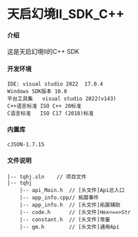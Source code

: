# 天启幻境II_SDK_C++

#### 介绍
这是天启幻境II的C++ SDK


#### 开发环境

	IDE: visual studio 2022  17.0.4
	Windows SDK版本 10.0
	平台工具集	visual studio 2022(v143)
	C++语言标准	ISO C++ 20标准
	C语言标准	ISO C17 (2018)标准


#### 内置库

	cJSON-1.7.15
	
#### 文件说明

    |-- tqhj.sln	// 项目文件
    |-- tqhj
        |-- api_Main.h	// [头文件]Api总入口
        |-- app_info.cpp// 拓展事件
        |-- app_info.h	// [头文件]拓展辅助
        |-- code.h		// [头文件]Hex<==>Str
        |-- constant.h	// [头文件]常量
        |-- gm.h		// [头文件]通用Api
